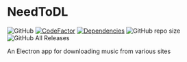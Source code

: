 # NeedToDL
![GitHub](https://img.shields.io/github/license/hernikplays/NeedToDL) [![CodeFactor](https://www.codefactor.io/repository/github/hernikplays/needtodl/badge)](https://www.codefactor.io/repository/github/hernikplays/needtodl) [![Dependencies](https://david-dm.org/hernikplays/NeedToDL.svg)](https://david-dm.org/hernikplays/NeedToDL) ![GitHub repo size](https://img.shields.io/github/repo-size/hernikplays/NeedToDL) ![GitHub All Releases](https://img.shields.io/github/downloads/hernikplays/NeedToDL/total)

 An Electron app for downloading music from various sites
